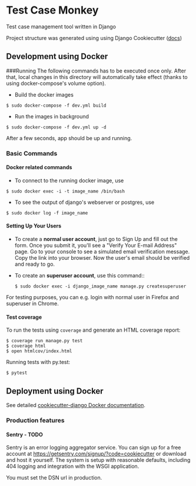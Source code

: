 # Test Case Monkey

Test case management tool written in Django

Project structure was generated using using Django Cookiecutter ([docs](http://cookiecutter-django.readthedocs.io/en/latest/index.html))

## Development using Docker
###Running
The following commands has to be executed once only. After that, local changes in this directory will automatically take effect (thanks to using docker-compose's volume option).

* Build the docker images

`$ sudo docker-compose -f dev.yml build`

* Run the images in background

`$ sudo docker-compose -f dev.yml up -d`

After a few seconds, app should be up and running.

### Basic Commands
#### Docker related commands
* To connect to the running docker image, use

`$ sudo docker exec -i -t image_name /bin/bash`

* To see the output of django's webserver or postgres, use

`$ sudo docker log -f image_name`

#### Setting Up Your Users

* To create a **normal user account**, just go to Sign Up and fill out the form. Once you submit it, you'll see a "Verify Your E-mail Address" page. Go to your console to see a simulated email verification message. Copy the link into your browser. Now the user's email should be verified and ready to go.

* To create an **superuser account**, use this command::

    `$ sudo docker exec -i django_image_name manage.py createsuperuser`

For testing purposes, you can e.g. login with normal user in Firefox and superuser in Chrome.

#### Test coverage
To run the tests using `coverage` and generate an HTML coverage report:
```
$ coverage run manage.py test
$ coverage html
$ open htmlcov/index.html
```

Running tests with py.test:

`$ pytest`


## Deployment using Docker

See detailed [cookiecutter-django Docker documentation](http://cookiecutter-django.readthedocs.io/en/latest/deployment-with-docker.html).

### Production features

#### Sentry - TODO

Sentry is an error logging aggregator service. You can sign up for a free account at  https://getsentry.com/signup/?code=cookiecutter  or download and host it yourself.
The system is setup with reasonable defaults, including 404 logging and integration with the WSGI application.

You must set the DSN url in production.
